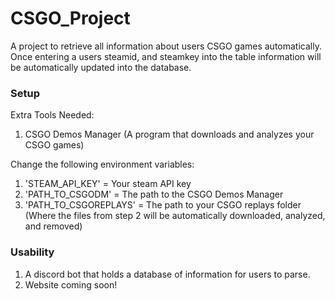 # CSGO_Project
A project to retrieve all information about users CSGO games automatically. Once entering a users steamid, and steamkey into the table information will be automatically updated into the database.


### Setup
Extra Tools Needed:
1) CSGO Demos Manager (A program that downloads and analyzes your CSGO games)

Change the following environment variables:
1) 'STEAM_API_KEY' = Your steam API key
2) 'PATH_TO_CSGODM' = The path to the CSGO Demos Manager
3) 'PATH_TO_CSGOREPLAYS' = The path to your CSGO replays folder (Where the files from step 2 will be automatically downloaded, analyzed, and removed)


### Usability
1) A discord bot that holds a database of information for users to parse. 
2) Website coming soon!